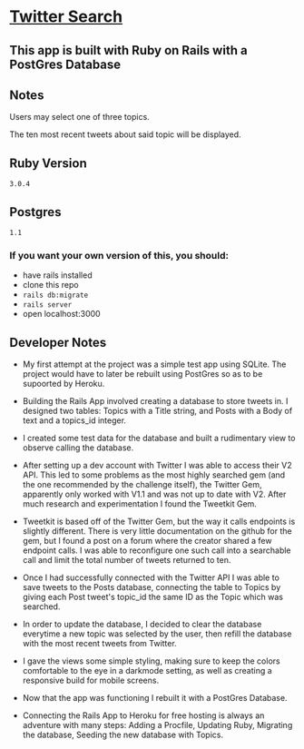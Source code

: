 # <a href="https://search-twi.herokuapp.com/">Twitter Search</a>

## This app is built with Ruby on Rails with a PostGres Database

## Notes

Users may select one of three topics. 

The ten most recent tweets about said topic will be displayed.

## Ruby Version
    3.0.4

## Postgres
    1.1

### If you want your own version of this, you should:
- have rails installed
- clone this repo
- <code>rails db:migrate</code>
- <code>rails server</code>
- open localhost:3000

## Developer Notes

- My first attempt at the project was a simple test app using SQLite. The project would have to later be rebuilt using PostGres so as to be supoorted by Heroku.

- Building the Rails App involved creating a database to store tweets in. I designed two tables: Topics with a Title string, and Posts with a Body of text and a topics_id integer.

- I created some test data for the database and built a rudimentary view to observe calling the database.

- After setting up a dev account with Twitter I was able to access their V2 API. This led to some problems as the most highly searched gem (and the one recommended by the challenge itself), the Twitter Gem, apparently only worked with V1.1 and was not up to date with V2. After much research and experimentation I found the Tweetkit Gem.

- Tweetkit is based off of the Twitter Gem, but the way it calls endpoints is slightly different. There is very little documentation on the github for the gem, but I found a post on a forum where the creator shared a few endpoint calls. I was able to reconfigure one such call into a searchable call and limit the total number of tweets returned to ten.

- Once I had successfully connected with the Twitter API I was able to save tweets to the Posts database, connecting the table to Topics by giving each Post tweet's topic_id the same ID as the Topic which was searched. 

- In order to update the database, I decided to clear the database everytime a new topic was selected by the user, then refill the database with the most recent tweets from Twitter.

- I gave the views some simple styling, making sure to keep the colors comfortable to the eye in a darkmode setting, as well as creating a responsive build for mobile screens.

- Now that the app was functioning I rebuilt it with a PostGres Database.

- Connecting the Rails App to Heroku for free hosting is always an adventure with many steps: Adding a Procfile, Updating Ruby, Migrating the database, Seeding the new database with Topics.
